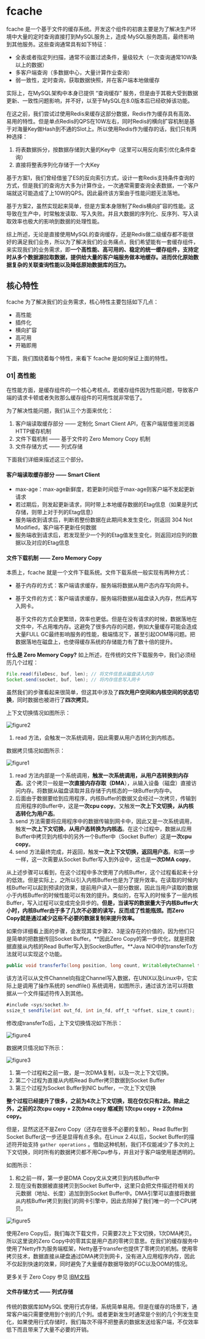 # fcache

fcache 是一个基于文件的缓存系统。开发这个组件的初衷主要是为了解决生产环境中大量的定时查询直接打到MySQL服务上，造成·MySQL服务跑高，最终影响到其他服务。这些查询通常具有如下特征：
* 全表或者指定列扫描，通常不设置过滤条件，量级较大（一次查询通常10W条以上的数据）
* 多客户端查询（多数据中心，大量计算作业查询）
* 弱一致性，定时查询，获取数据快照，并在客户端本地做缓存

实际上，在MySQL架构中本身已提供 “查询缓存” 服务，但是由于其极大受到数据更新、一致性问题影响，并不好，以至于MySQL在8.0版本后已经砍掉该功能。



在这之前，我们尝试过使用Redis来缓存这部分数据，Redis作为缓存具有高效、易用的特性。但是单点Redis的QPS在10W左右，同时Redis的横向扩容机制是基于对海量Key做Hash到不通的Slot上。所以使用Redis作为缓存的话，我们只有两种选择：

1. 将表数据拆分，按数据存储到大量的Key中（这里可以用反向索引优化条件查询）
2. 直接将整表序列化存储于一个大Key

基于方案1，我们曾经借鉴了ES的反向索引方式，设计一套Redis支持条件查询的方式，但是我们的查询方大多为计算作业，一次通常需要查询全表数据，一个客户端就这可能造成了上10W的QPS。因此最终该方案由于性能问题无法落地。

基于方案2，虽然实现起来简单，但是方案本身限制了Redis横向扩容的性能。这导致在生产中，时常触发读取、写入失败。并且大数据的序列化、反序列、写入读取效率也极大的影响到数据的处理性能。



综上所述，无论是直接使用MySQL的查询缓存，还是Redis做二级缓存都不能很好的满足我们业务，所以为了解决我们的业务痛点，我们希望能有一套缓存组件，来实现我们的业务需求，即**一个高性能、高可用的、稳定的统一缓存组件，支持定时从多个数据源拉取数据，提供给大量的客户端服务做本地缓存。进而优化原始数据复杂的关联查询性能以及降低原始数据库的压力。**



## 核心特性

fcache 为了解决我们的业务需求，核心特性主要包括如下几点：

* 高性能
* 插件化
* 横向扩容
* 高可用
* 开箱即用

下面，我们围绕着每个特性，来看下 fcache 是如何保证上面的特性。



### 01| 高性能

在性能方面，是缓存组件的一个核心考核点。若缓存组件因为性能问题，导致客户端的请求卡顿或者失败那么缓存组件的可用性就非常低了。

为了解决性能问题，我们从三个方面来优化：

1. 客户端读取缓存部分 —— 定制化 Smart Client API，在客户端层借鉴浏览器HTTP缓存机制
2. 文件下载机制 —— 基于文件的 Zero Memory Copy 机制
3. 文件存储方式 —— 列式存储


下面我们详细来描述这三个部分。



#### 客户端读取缓存部分 —— Smart Client

- max-age：max-age新鲜度，若更新时间低于max-age则客户端不发起更新请求
- 若过期后，则发起更新请求，同时带上本地缓存数据的Etag信息（如果是列式存储，则带上对于列的Etag信息）
- 服务端收到请求后，判断若整份数据在此期间未发生变化，则返回 304 Not Modified，客户端不更新任何数据
- 服务端收到请求后，若发现至少一个列的Etag值发生变化，则返回对应列的数据以及对应的Etag信息



#### 文件下载机制 —— Zero Memory Copy

本质上，fcache 就是一个文件下载系统。文件下载系统一般实现有两种方式：

- 基于内存的方式：客户端请求缓存，服务端将数据从用户态内存写向网卡。

- 基于文件的方式：客户端请求缓存，服务端将数据从磁盘读入内存，然后再写入网卡。

  基于文件的方式会更繁琐，效率也更低。但是在没有请求的时候，数据落地在文件中，不占用堆内存。这避免了很多内存的问题，例如大量缓存可能会造成大量FULL GC最终影响服务的性能，极端情况下，甚至引起OOM等问题。把数据落地在磁盘上，也使得缓存系统的存储能力有了数十倍的提升。



**什么是 Zero Memory Copy?**
如上所述，在传统的文件下载服务中，我们必须经历几个过程：

``` java
File.read(fileDesc, buf, len); // 将文件信息从磁盘读入内存
Socket.send(socket, buf, len); // 将内存信息写入网卡
```

虽然我们的步骤看起来很简单，但这其中涉及了**四次用户空间和内核空间的状态切换**，同时数据也被进行了**四次拷贝**。

上下文切换情况如图所示：

![figure2](./img/figure2.gif)

1. read 方法，会触发一次系统调用，因此需要从用户态转化到内核态。



数据拷贝情况如图所示：

![figure1](./img/figure1.gif)

1. read 方法内部是一个系统调用，**触发一次系统调用，从用户态转换到内存态**。这个拷贝一般是**一次直接内存存取（DMA**），从输入设备（磁盘）直接访问内存。将数据从磁盘读取并且存储于内核态的一块Buffer内存中。
2. 后面由于数据要给到应用程序，内核Buffer的数据又会经过一次拷贝，传输到应用程序的Buffer中，这是**一次cpu copy**。又触发**一次上下文切换，从内核态转化为用户态**。
3. send 方法需要将应用程序中的数据传输到网卡中，因此又是一次系统调用，触发**一次上下文切换，从用户态转换为内核态**。在这个过程中，数据从应用Buffer中拷贝到内核中的另外一个Buffer中（Socket Buffer）这是**一次cpu copy**。
4. send 方法最终完成，并返回，触发**一次上下文切换，返回用户态**。和第一步一样，这一次需要从Socket Buffer写入到外设中，这也是**一次DMA copy**。



从上述步骤可以看到，在这个过程中多次使用了内核Buffer，这个过程看起来十分的低效。但是实际上，之所以引入内核Buffer也是为了提升效率。在读取的时候内核Buffer可以起到预读的效果，提前用户读入一部分数据，因此当用户读取的数据小于内核Buffer的时候性能可以有效的提升。类似的，在写入的时候多了一层内核Buffer，写入过程可以变成完全异步的。**但是，当读写的数据量大于内核Buffer大小时，内核Buffer由于多了几次不必要的读写，反而成了性能瓶颈。而Zero Copy就是通过减少这些不必要的数据复制来提升效率。**



如果你详细看上面的步骤，会发现其实步骤2、3是没存在的价值的，因为他们只是简单的把数据传回Socket Buffer。**因此Zero Copy的第一步优化，就是把数据直接从内核的Read Buffer写入到SocketBuffer。**Java NIO中的transferTo方法就可以实现这个功能。

``` java
public void transferTo(long position, long count, WritableByteChannel target);
```

该方法可以从文件Channel向指定Channel写入数据，在UNIX以及Linux中，它实际上是调用了操作系统的 sendfile() 系统调用，如图所示，通过该方法可以将数据从一个文件描述符传入到其他。

``` java
#include <sys/socket.h>
ssize_t sendfile(int out_fd, int in_fd, off_t *offset, size_t count);
```

修改成transferTo后，上下文切换情况如下所示：

![figure4](./img/figure4.gif)



数据拷贝情况如下所示：

![figure3](./img/figure3.gif)



1. 第一个过程和之前一致，是一次DMA复制，以及一次上下文切换。
2. 第二个过程为直接从内核Read Buffer拷贝数据到Socket Buffer
3. 第三个过程为Socket Buffer到NIC buffer，一次上下文切换



**整个过程已经提升了很多，之前为4次上下文切换，现在仅仅只有2此。除此之外，之前的2次cpu copy + 2次dma copy 缩减到 1次cpu copy + 2次dma copy。**

但是，显然这还不是Zero Copy（还存在很多不必要的复制）。Read Buffer到Socket Buffer这一步还是显得有点多余。在Linux 2.4以后，Socket Buffer的描述符开始支持 `gather operations` 。借助这种机制，我们不仅能减少了多次的上下文切换，同时所有的数据拷贝都不用Cpu参与，并且对于客户端使用是透明的。

如图所示：

1. 和之前一样，第一步是DMA Copy文从文拷贝到内核Buffer中
2. 现在没有数据被直接拷贝到Socket Buffer中，这里只会把文件描述符相关的元数据（地址、长度）追加到到Socket Buffer中。DMA引擎可以直接将数据从内核Buffer拷贝到我们的网卡引擎中，因此去除掉了我们唯一的一个CPU拷贝。

![figure5](./img/figure5.gif)

使用Zero Copy后，我们每次下载文件，只需要2次上下文切换，1次DMA拷贝。所以这里说的Zero Copy中的零其实是用户态的零拷贝意思。在我们的缓存服务中使用了Netty作为服务端框架，Netty基于transfer也提供了零拷贝的机制。使用零拷贝技术，数据直接从硬盘通过DMA拷贝到网卡，没有进入应用程序内存，因此不仅起到快速的效果，同时避免了大量缓存数据导致的FGC以及OOM的情况。



更多关于 Zero Copy 参见  [IBM文档](https://developer.ibm.com/articles/j-zerocopy/)



#### 文件存储方式 —— 列式存储

传统的数据库如MySQL 使用行式存储，系统简单易用。但是在缓存的场景下，通常客户端只需要使用到个别的几个列。或者更新发生时通常是个别的几个列发生变化，如果使用行式存储时，我们每次不得不把整表的数据发送给客户端，不仅效率低下而且带来了大量不必要的开销。

